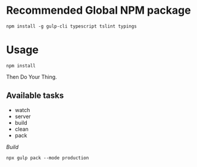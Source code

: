 

# Recommended Global NPM package

    npm install -g gulp-cli typescript tslint typings


# Usage

    npm install


Then Do Your Thing.


## Available tasks

- watch
- server
- build
- clean
- pack


*Build*

    npx gulp pack --mode production